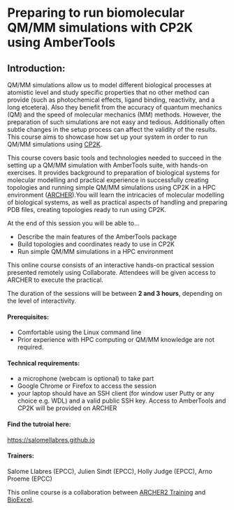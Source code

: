 # Preparing to run biomolecular QM/MM simulations with CP2K using AmberTools

## Introduction:

QM/MM simulations allow us to model different biological processes at atomistic level and study specific properties that no other method can provide (such as photochemical effects, ligand binding, reactivity, and a long etcetera). Also they benefit from the accuracy of quantum mechanics (QM) and the speed of molecular mechanics (MM) methods. However, the preparation of such simulations are not easy and tedious. Additionally often subtle changes in the setup process can affect the validity of the results. This course aims to showcase how set up your system in order to run QM/MM simulations using [CP2K](https://www.cp2k.org).

This course covers basic tools and technologies needed to succeed in the setting up a QM/MM simulation with AmberTools suite, with hands-on exercises. It provides background to preparation of biological systems for molecular modelling and practical experience in successfully creating topologies and running simple QM/MM simulations using CP2K in a HPC environment ([ARCHER](https://www.archer.ac.uk)).You will learn the intricacies of molecular modelling of biological systems, as well as practical aspects of handling and preparing PDB files, creating topologies ready to run using CP2K.

At the end of this session you will be able to…
- Describe the main features of the AmberTools package
- Build topologies and coordinates ready to use in CP2K
- Run simple QM/MM simulations in a HPC environment

This online course consists of an interactive hands-on practical session presented remotely using Collaborate. Attendees will be given access to ARCHER to execute the practical.

The duration of the sessions will be between **2 and 3 hours**, depending on the level of interactivity.

#### Prerequisites:
- Comfortable using the Linux command line
- Prior experience with HPC computing or QM/MM knowledge are not required.

#### Technical requirements:
- a microphone (webcam is optional) to take part
- Google Chrome or Firefox to access the session
- your laptop should have an SSH client (for window user Putty or any choice e.g. WDL) and a valid public SSH key.
Access to AmberTools and CP2K will be provided on ARCHER

#### Find the tutroial here:
https://salomellabres.github.io


#### Trainers:
Salome Llabres (EPCC), Julien Sindt (EPCC), Holly Judge (EPCC), Arno Proeme (EPCC)

This online course is a collaboration between [ARCHER2 Training](https://www.archer2.ac.uk/training/) and [BioExcel](https://bioexcel.eu).

